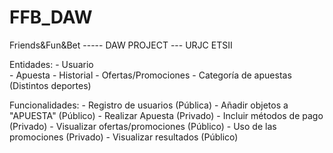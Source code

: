 # FFB_DAW
Friends&amp;Fun&amp;Bet ----- DAW PROJECT --- URJC ETSII

Entidades: 
    - Usuario   
    - Apuesta
    - Historial
    - Ofertas/Promociones
    - Categoría de apuestas (Distintos deportes)
    
Funcionalidades:
    - Registro de usuarios (Pública)
    - Añadir objetos a "APUESTA" (Público)
    - Realizar Apuesta (Privado)
    - Incluir métodos de pago (Privado)
    - Visualizar ofertas/promociones (Público)
    - Uso de las promociones (Privado)
    - Visualizar resultados (Público)